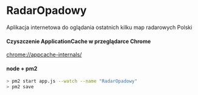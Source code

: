 # RadarOpadowy
Aplikacja internetowa do oglądania ostatnich kilku map radarowych Polski

#### Czyszczenie ApplicationCache w przeglądarce Chrome
[chrome://appcache-internals/](chrome://appcache-internals/)

#### node + pm2
```bash
> pm2 start app.js --watch --name "RadarOpadowy"
> pm2 save
```